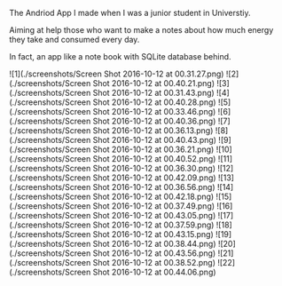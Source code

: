 The Andriod App I made when I was a junior student in Universtiy.

Aiming at help those who want to make a notes about how much energy they take and consumed every day.

In fact, an app like a note book with SQLite database behind.


![1](./screenshots/Screen Shot 2016-10-12 at 00.31.27.png) 
![2](./screenshots/Screen Shot 2016-10-12 at 00.40.21.png)
![3](./screenshots/Screen Shot 2016-10-12 at 00.31.43.png) 
![4](./screenshots/Screen Shot 2016-10-12 at 00.40.28.png)
![5](./screenshots/Screen Shot 2016-10-12 at 00.33.46.png) 
![6](./screenshots/Screen Shot 2016-10-12 at 00.40.36.png)
![7](./screenshots/Screen Shot 2016-10-12 at 00.36.13.png) 
![8](./screenshots/Screen Shot 2016-10-12 at 00.40.43.png)
![9](./screenshots/Screen Shot 2016-10-12 at 00.36.21.png) 
![10](./screenshots/Screen Shot 2016-10-12 at 00.40.52.png)
![11](./screenshots/Screen Shot 2016-10-12 at 00.36.30.png) 
![12](./screenshots/Screen Shot 2016-10-12 at 00.42.09.png)
![13](./screenshots/Screen Shot 2016-10-12 at 00.36.56.png) 
![14](./screenshots/Screen Shot 2016-10-12 at 00.42.18.png)
![15](./screenshots/Screen Shot 2016-10-12 at 00.37.49.png) 
![16](./screenshots/Screen Shot 2016-10-12 at 00.43.05.png)
![17](./screenshots/Screen Shot 2016-10-12 at 00.37.59.png) 
![18](./screenshots/Screen Shot 2016-10-12 at 00.43.15.png)
![19](./screenshots/Screen Shot 2016-10-12 at 00.38.44.png) 
![20](./screenshots/Screen Shot 2016-10-12 at 00.43.56.png)
![21](./screenshots/Screen Shot 2016-10-12 at 00.38.52.png) 
![22](./screenshots/Screen Shot 2016-10-12 at 00.44.06.png)